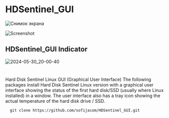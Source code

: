 # HDSentinel_GUI

![Снимок экрана](https://github.com/sofijacom/HDSentinel_GUI/assets/107557749/3fdcd971-8de6-4a9a-9978-279ad0a4eb6d)

![Screenshot](https://github.com/sofijacom/HDSentinel_GUI/assets/107557749/f2807a8b-4973-4790-8ed2-d93fd0f18517)


## HDSentinel_GUI Indicator

![2024-05-30_20-00-40](https://github.com/sofijacom/HDSentinel_GUI/assets/107557749/40ea07f6-f9ea-40da-b458-6e4f48a27440)

#

 Hard Disk Sentinel Linux GUI (Graphical User Interface)
The following packages install Hard Disk Sentinel Linux version with a graphical user interface showing the status of the first hard disk/SSD (usually where Linux installed) in a window. The user interface also has a tray icon showing the actual temperature of the hard disk drive / SSD.

```
  git clone https://github.com/sofijacom/HDSentinel_GUI.git
```
